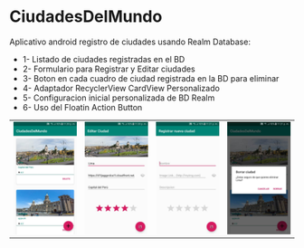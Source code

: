 # CiudadesDelMundo
Aplicativo android registro de ciudades usando Realm Database:
- 1- Listado de ciudades registradas en el BD 
- 2- Formulario para Registrar y Editar ciudades
- 3- Boton en cada cuadro de ciudad registrada en la BD para eliminar 
- 4- Adaptador RecyclerView CardView Personalizado
- 5- Configuracion inicial personalizada de BD Realm
- 6- Uso del Floatin Action Button

<table style="width:100%">
	<tr>
		<td><img src="https://github.com/namelessbliss/CiudadesDelMundo/blob/master/capturas/1.png" ></td>
		<td><img src="https://github.com/namelessbliss/CiudadesDelMundo/blob/master/capturas/2.png" ></td>
		<td><img src="https://github.com/namelessbliss/CiudadesDelMundo/blob/master/capturas/3.png" ></td>
		<td><img src="https://github.com/namelessbliss/CiudadesDelMundo/blob/master/capturas/4.png" ></td>
	</tr>
</table> 

